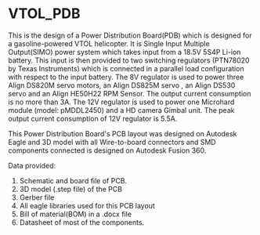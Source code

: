 # VTOL_PDB
 This is the design of a Power Distribution Board(PDB) which is designed for a gasoline-powered VTOL helicopter.
 It is Single Input Multiple Output(SIMO) power system which takes input from a 18.5V 5S4P Li-ion battery.
 This input is then provided to two switching regulators (PTN78020 by Texas Instruments) which is connected in a parallel load configuration with respect to the input battery.
 The 8V regulator is used to power three Align DS820M servo motors, an Align DS825M servo , an Align DS530 servo and an Align HE50H22 RPM Sensor. The output current consumption is no more than 3A.
 The 12V regulator is used to power one Microhard module (model: pMDDL2450) and a HD camera Gimbal unit. The peak output current consumption of 12V regulator is 5.5A.
 
 This Power Distribution Board's PCB layout was designed on Autodesk Eagle and 3D model with all Wire-to-board connectors and SMD components connected is designed on Autodesk Fusion 360.
  
 Data provided:
 1) Schematic and board file of PCB.
 2) 3D model (.step file) of the PCB
 3) Gerber file
 4) All eagle libraries used for this PCB layout
 5) Bill of material(BOM) in a .docx file
 6) Datasheet of most of the components.